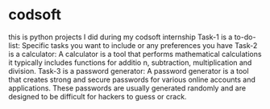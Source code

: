 # codsoft
this is python projects I did during my codsoft internship
Task-1 is a to-do-list: Specific tasks you want to include or any preferences you have
Task-2 is a calculator: A calculator is a tool that performs mathematical calculations it typically includes functions for additio n, subtraction, multiplication and division.
Task-3 is a password generator: A password generator is a tool that creates strong and secure passwords for various online accounts and applications. These passwords are usually generated randomly and are designed to be difficult for hackers to guess or crack.

